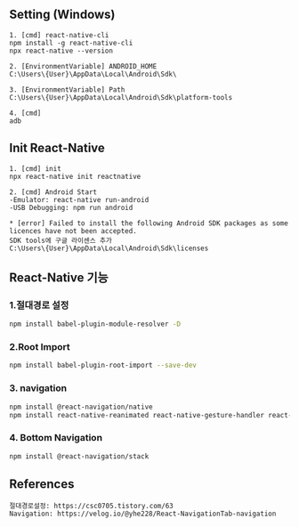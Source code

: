 ## Setting (Windows)
```
1. [cmd] react-native-cli
npm install -g react-native-cli
npx react-native --version

2. [EnvironmentVariable] ANDROID_HOME
C:\Users\{User}\AppData\Local\Android\Sdk\

3. [EnvironmentVariable] Path
C:\Users\{User}\AppData\Local\Android\Sdk\platform-tools

4. [cmd]
adb
```


## Init React-Native
```
1. [cmd] init
npx react-native init reactnative

2. [cmd] Android Start
-Emulator: react-native run-android
-USB Debugging: npm run android

* [error] Failed to install the following Android SDK packages as some licences have not been accepted.
SDK tools에 구글 라이센스 추가
C:\Users\{User}\AppData\Local\Android\Sdk\licenses
```

## React-Native 기능

### 1.절대경로 설정
```bash
npm install babel-plugin-module-resolver -D
```

### 2.Root Import
```bash
npm install babel-plugin-root-import --save-dev
```
### 3. navigation
```bash
npm install @react-navigation/native 
npm install react-native-reanimated react-native-gesture-handler react-native-screens react-native-safe-area-context @react-native-community/masked-view
```
### 4. Bottom Navigation
```bash
npm install @react-navigation/stack
```



## References
```
절대경로설정: https://csc0705.tistory.com/63
Navigation: https://velog.io/@yhe228/React-NavigationTab-navigation
```